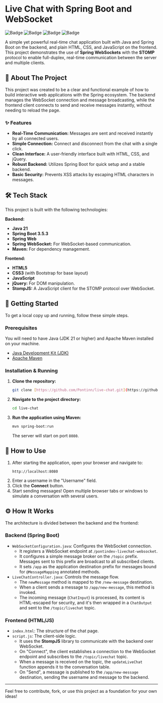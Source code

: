 # Live Chat with Spring Boot and WebSocket

![Badge](https://img.shields.io/badge/Java-21-blue)
![Badge](https://img.shields.io/badge/Spring_Boot-3.5.3-brightgreen)
![Badge](https://img.shields.io/badge/WebSocket-STOMP-purple)
![Badge](https://img.shields.io/badge/Frontend-HTML_&_JS-orange)

A simple yet powerful real-time chat application built with Java and Spring Boot on the backend, and plain HTML, CSS, and JavaScript on the frontend. This project demonstrates the use of **Spring WebSockets** with the **STOMP** protocol to enable full-duplex, real-time communication between the server and multiple clients.

## 📖 About The Project

This project was created to be a clear and functional example of how to build interactive web applications with the Spring ecosystem. The backend manages the WebSocket connection and message broadcasting, while the frontend client connects to send and receive messages instantly, without needing to reload the page.

### ✨ Features

* **Real-Time Communication:** Messages are sent and received instantly by all connected users.
* **Simple Connection:** Connect and disconnect from the chat with a single click.
* **Clean Interface:** A user-friendly interface built with HTML, CSS, and jQuery.
* **Robust Backend:** Utilizes Spring Boot for quick setup and a stable backend.
* **Basic Security:** Prevents XSS attacks by escaping HTML characters in messages.

## 🛠️ Tech Stack

This project is built with the following technologies:

**Backend:**
* **Java 21**
* **Spring Boot 3.5.3**
* **Spring Web**
* **Spring WebSocket:** For WebSocket-based communication.
* **Maven:** For dependency management.

**Frontend:**
* **HTML5**
* **CSS3** (with Bootstrap for base layout)
* **JavaScript**
* **jQuery:** For DOM manipulation.
* **StompJS:** A JavaScript client for the STOMP protocol over WebSocket.

## 🚀 Getting Started

To get a local copy up and running, follow these simple steps.

### Prerequisites

You will need to have Java (JDK 21 or higher) and Apache Maven installed on your machine.
* [Java Development Kit (JDK)](https://www.oracle.com/java/technologies/downloads/)
* [Apache Maven](https://maven.apache.org/download.cgi)

### Installation & Running

1.  **Clone the repository:**
    ```sh
    git clone [https://github.com/Pontinn/live-chat.git](https://github.com/Pontinn/live-chat.git)
    ```
2.  **Navigate to the project directory:**
    ```sh
    cd live-chat
    ```
3.  **Run the application using Maven:**
    ```sh
    mvn spring-boot:run
    ```
    The server will start on port `8080`.

## 🎈 How to Use

1.  After starting the application, open your browser and navigate to:
    ```
    http://localhost:8080
    ```
2.  Enter a username in the "Username" field.
3.  Click the **Connect** button.
4.  Start sending messages! Open multiple browser tabs or windows to simulate a conversation with several users.

## ⚙️ How It Works

The architecture is divided between the backend and the frontend:

### Backend (Spring Boot)

* `WebSocketConfiguration.java`: Configures the WebSocket connection.
    * It registers a WebSocket endpoint at `/pontindev-livechat-websocket`.
    * It configures a simple message broker on the `/topic` prefix. Messages sent to this prefix are broadcast to all subscribed clients.
    * It sets `/app` as the application destination prefix for messages bound for `@MessageMapping` annotated methods.
* `LiveChatController.java`: Controls the message flow.
    * The `newMessage` method is mapped to the `/new-message` destination.
    * When a client sends a message to `/app/new-message`, this method is invoked.
    * The incoming message (`ChatInput`) is processed, its content is HTML-escaped for security, and it's then wrapped in a `ChatOutput` and sent to the `/topic/livechat` topic.

### Frontend (HTML/JS)

* `index.html`: The structure of the chat page.
* `script.js`: The client-side logic.
    * It uses the **StompJS** library to communicate with the backend over WebSocket.
    * On "Connect", the client establishes a connection to the WebSocket endpoint and subscribes to the `/topic/livechat` topic.
    * When a message is received on the topic, the `updateLiveChat` function appends it to the conversation table.
    * On "Send", a message is published to the `/app/new-message` destination, sending the username and message to the backend.

---

Feel free to contribute, fork, or use this project as a foundation for your own ideas!
